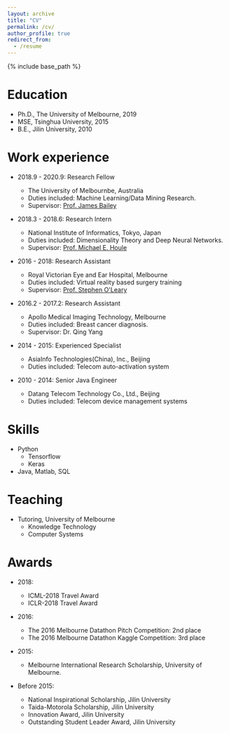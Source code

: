 ```yaml
---
layout: archive
title: "CV"
permalink: /cv/
author_profile: true
redirect_from:
  - /resume
---
```


{% include base_path %}

Education
======
* Ph.D., The University of Melbourne, 2019
* MSE, Tsinghua University, 2015
* B.E., Jilin University, 2010

Work experience
======
* 2018.9 - 2020.9: Research Fellow
  * The University of Melbournbe, Australia
  * Duties included: Machine Learning/Data Mining Research.
  * Supervisor: <a href="https://people.eng.unimelb.edu.au/baileyj/" target="_blank">Prof. James Bailey</a>

* 2018.3 - 2018.6: Research Intern
  * National Institute of Informatics, Tokyo, Japan
  * Duties included: Dimensionality Theory and Deep Neural Networks.
  * Supervisor: <a href="http://research.nii.ac.jp/~meh/" target="_blank">Prof. Michael E. Houle</a>

* 2016 - 2018: Research Assistant
  * Royal Victorian Eye and Ear Hospital, Melbourne
  * Duties included: Virtual reality based surgery training
  * Supervisor: <a href="https://www.findanexpert.unimelb.edu.au/display/person4669" target="_blank">Prof. Stephen O'Leary</a>

* 2016.2 - 2017.2: Research Assistant
  * Apollo Medical Imaging Technology, Melbourne
  * Duties included: Breast cancer diagnosis.
  * Supervisor: Dr. Qing Yang

* 2014 - 2015: Experienced Specialist
  * AsiaInfo Technologies(China), Inc., Beijing
  * Duties included: Telecom auto-activation system

* 2010 - 2014: Senior Java Engineer
  * Datang Telecom Technology Co., Ltd., Beijing
  * Duties included: Telecom device management systems

Skills
======
* Python
  * Tensorflow
  * Keras
* Java, Matlab, SQL

Teaching
======
* Tutoring, University of Melbourne
  * Knowledge Technology
  * Computer Systems

Awards
======
* 2018:
  * ICML-2018 Travel Award
  * ICLR-2018 Travel Award

* 2016:
  * The 2016 Melbourne Datathon Pitch Competition: 2nd place
  * The 2016 Melbourne Datathon Kaggle Competition: 3rd place

* 2015:
  * Melbourne International Research Scholarship, University of Melbourne.

* Before 2015:
  * National Inspirational Scholarship, Jilin University
  * Taida-Motorola Scholarship, Jilin University
  * Innovation Award, Jilin University
  * Outstanding Student Leader Award, Jilin University
